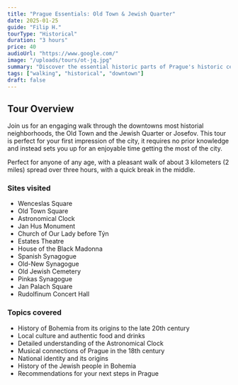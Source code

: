 ```yaml
---
title: "Prague Essentials: Old Town & Jewish Quarter"
date: 2025-01-25
guide: "Filip H."
tourType: "Historical"
duration: "3 hours"
price: 40
audioUrl: "https://www.google.com/"
image: "/uploads/tours/ot-jq.jpg"
summary: "Discover the essential historic parts of Prague's historic centre. A great introductory tour, it should be the top of your list if you want to get the most out of Prague. Mixing culture, history, tradition with a personal touch."
tags: ["walking", "historical", "downtown"]
draft: false
---
```


## Tour Overview

Join us for an engaging walk through the downtowns most historial neighborhoods, the Old Town and the Jewish Quarter or Josefov. This tour is perfect for your first impression of the city, it requires no prior knowledge and instead sets you up for an enjoyable time getting the most of the city.

Perfect for anyone of any age, with a pleasant walk of about 3 kilometers (2 miles) spread over three hours, with a quick break in the middle.

### Sites visited
- Wenceslas Square
- Old Town Square
- Astronomical Clock
- Jan Hus Monument
- Church of Our Lady before Týn
- Estates Theatre
- House of the Black Madonna
- Spanish Synagogue
- Old-New Synagogue
- Old Jewish Cemetery
- Pinkas Synagogue
- Jan Palach Square
- Rudolfinum Concert Hall

### Topics covered
- History of Bohemia from its origins to the late 20th century
- Local culture and authentic food and drinks
- Detailed understanding of the Astronomical Clock
- Musical connections of Prague in the 18th century
- National identity and its origins
- History of the Jewish people in Bohemia
- Recommendations for your next steps in Prague
